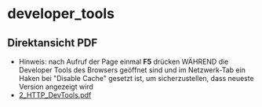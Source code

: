 # developer_tools

## Direktansicht PDF
- Hinweis: nach Aufruf der Page einmal **F5** drücken WÄHREND die Developer Tools des Browsers geöffnet sind und im Netzwerk-Tab ein Haken bei "Disable Cache" gesetzt ist, um sicherzustellen, dass neueste Version angezeigt wird
- [2_HTTP_DevTools.pdf](https://webengineering.pages.fh-aachen.de/loesungen/developer_tools/2_HTTP_DevTools.pdf)
